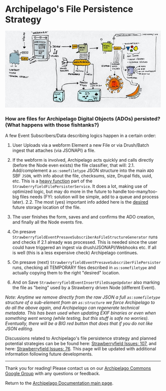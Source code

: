 # Archipelago's File Persistence Strategy

![ADOlife](images/ADOlife.jpg)

### How are files for Archipelago Digital Objects (ADOs) persisted? (What happens with those fishtanks?)

A few Event Subscribers/Data describing logics happen in a certain order:

1. User Uploads via a webform Element a new File or via Drush/Batch ingest that attaches (via JSONAPI) a file.

2. If the webform is involved, Archipelago acts quickly and calls directly (before the Node even exists) the file classifier, that will:
    2.1. Add/complement a `as:somefiletype` JSON structure into the main `ADO` SBF `JSON`, with info about the file, checksums, size, Drupal fids, uuid, etc. This is a [heavy function](https://github.com/esmero/strawberryfield/blob/1.0.0-RC3/src/StrawberryfieldFilePersisterService.php) part of the `StrawberryfieldFilePersisterService`. It does a lot, making use of optimized logic, but may do more in the future to handle too-many/too-big files needs (FYI: solution will be simple, add to a queue and process later).
    2.2. The most (yes) important info added here is the [desired](https://github.com/esmero/strawberryfield/blob/1.0.0-RC3/src/StrawberryfieldFilePersisterService.php) future storage location of the file.

3. The user finishes the form, saves and and confirms the ADO creation, and finally all the Node events fire.

4. On presave `StrawberryfieldEventPresaveSubscriberAsFileStructureGenerator` runs and checks if 2.1 already was processed. This is needed since the user could have triggered an ingest via drush/JSONAPI/Webhooks etc. If all is well (this is a less expensive check) Archipelago continues.

5. On presave (next) `StrawberryfieldEventPresaveSubscriberFilePersister` runs, checking all TEMPORARY files described in `as:somefiletype` and actually copying them to the right "desired" location.

6. And on Save `StrawberryfieldEventInsertFileUsageUpdater` also marking the file as "being" used by a Strawberry driven Node (different Event).

_Note: Anytime we remove directly from the raw JSON a full `as:somefiletype` structure of a sub-element from an `as:structure` we force Archipelago to do all the above again, and Archipelago can regenerate technical metadata. This has been used when updating EXIF binaries or even when something went wrong (while testing, but this stuff is safe no worries). Eventually, there will be a BIG red button that does that if you do not like JSON editing._

Discussions related to Archipelago's file persistence strategy and planned potential strategies can be be found here: [Strawberryfield Issues: 107](https://github.com/esmero/strawberryfield/issues/107), and here: [Strawberryfield Issues: 76](https://github.com/esmero/strawberryfield/issues/76). This page will be updated with additional information following future developments.

___

Thank you for reading! Please contact us on our [Archipelago Commons Google Group](https://groups.google.com/forum/#!forum/archipelago-commons) with any questions or feedback.

Return to the [Archipelago Documentation main page](index.md).
